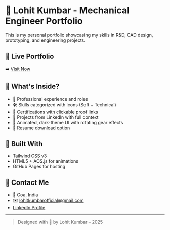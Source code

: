 # 🚀 Lohit Kumbar - Mechanical Engineer Portfolio

This is my personal portfolio showcasing my skills in R&D, CAD design, prototyping, and engineering projects.

## 🔗 Live Portfolio
➡️ [Visit Now](https://lohitkumbar.github.io/portfolio/)

## 📂 What's Inside?
- 💼 Professional experience and roles
- 🛠️ Skills categorized with icons (Soft + Technical)
- 📜 Certifications with clickable proof links
- 📁 Projects from LinkedIn with full context
- 🎨 Animated, dark-theme UI with rotating gear effects
- 📄 Resume download option

## 🧰 Built With
- Tailwind CSS v3
- HTML5 + AOS.js for animations
- GitHub Pages for hosting

## 📧 Contact Me
- 📍 Goa, India
- ✉️ lohitkumbarofficial@gmail.com
- [LinkedIn Profile](https://linkedin.com/in/lohit-kumbar-854242239)

---

> Designed with 💙 by Lohit Kumbar – 2025
> 
